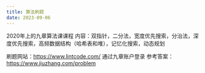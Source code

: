 ```yaml
---
title: 算法刷题
date: 2023-09-06
---
```


2020年上的九章算法课课程
内容：双指针，二分法，宽度优先搜索，分治法，深度优先搜索，高频数据结构（哈希表和堆），记忆化搜索，动态规划

刷题网站：https://www.lintcode.com/ 通过九章账户登录
参考答案：https://www.jiuzhang.com/problem
